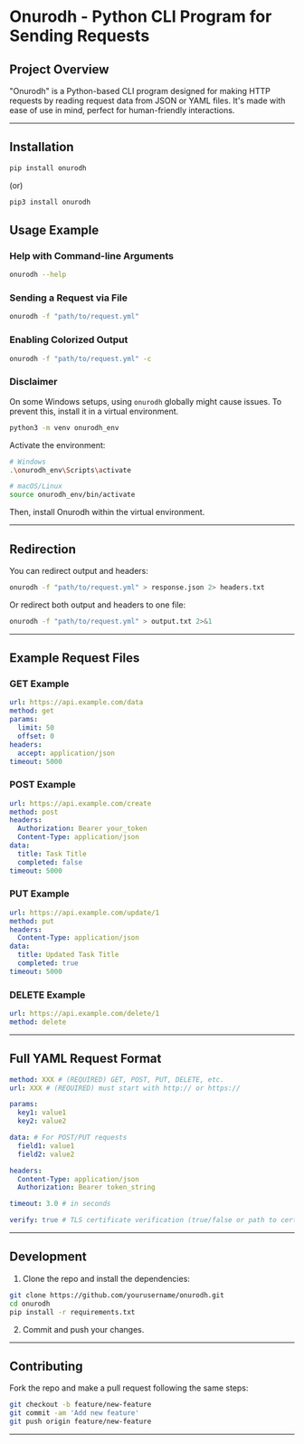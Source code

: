 # Onurodh - Python CLI Program for Sending Requests

## Project Overview

"Onurodh" is a Python-based CLI program designed for making HTTP requests by reading request data from JSON or YAML files. It's made with ease of use in mind, perfect for human-friendly interactions.

---

## Installation

```bash
pip install onurodh
```

(or)

```bash
pip3 install onurodh
```

## Usage Example

### Help with Command-line Arguments

```bash
onurodh --help
```

### Sending a Request via File

```bash
onurodh -f "path/to/request.yml"
```

### Enabling Colorized Output

```bash
onurodh -f "path/to/request.yml" -c
```

### Disclaimer

On some Windows setups, using `onurodh` globally might cause issues. To prevent this, install it in a virtual environment.

```bash
python3 -m venv onurodh_env
```

Activate the environment:

```bash
# Windows
.\onurodh_env\Scripts\activate

# macOS/Linux
source onurodh_env/bin/activate
```

Then, install Onurodh within the virtual environment.

---

## Redirection

You can redirect output and headers:

```bash
onurodh -f "path/to/request.yml" > response.json 2> headers.txt
```

Or redirect both output and headers to one file:

```bash
onurodh -f "path/to/request.yml" > output.txt 2>&1
```

---

## Example Request Files

### GET Example

```yaml
url: https://api.example.com/data
method: get
params:
  limit: 50
  offset: 0
headers:
  accept: application/json
timeout: 5000
```

### POST Example

```yaml
url: https://api.example.com/create
method: post
headers:
  Authorization: Bearer your_token
  Content-Type: application/json
data:
  title: Task Title
  completed: false
timeout: 5000
```

### PUT Example

```yaml
url: https://api.example.com/update/1
method: put
headers:
  Content-Type: application/json
data:
  title: Updated Task Title
  completed: true
timeout: 5000
```

### DELETE Example

```yaml
url: https://api.example.com/delete/1
method: delete
```

---

## Full YAML Request Format

```yaml
method: XXX # (REQUIRED) GET, POST, PUT, DELETE, etc.
url: XXX # (REQUIRED) must start with http:// or https://

params: 
  key1: value1
  key2: value2

data: # For POST/PUT requests
  field1: value1
  field2: value2

headers: 
  Content-Type: application/json
  Authorization: Bearer token_string

timeout: 3.0 # in seconds

verify: true # TLS certificate verification (true/false or path to cert)
```

---

## Development

1. Clone the repo and install the dependencies:

```bash
git clone https://github.com/yourusername/onurodh.git
cd onurodh
pip install -r requirements.txt
```

2. Commit and push your changes.

---

## Contributing

Fork the repo and make a pull request following the same steps:

```bash
git checkout -b feature/new-feature
git commit -am 'Add new feature'
git push origin feature/new-feature
```

---

